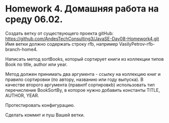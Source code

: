 # Homework 4. Домашняя работа на среду 06.02.
Создать ветку от существующего проекта gitHub: https://github.com/AndesTechConsulting3/JavaSE-Day08-Homework4.git 
Имя ветки должно содержать строку rfb, например VasilyPetrov-rfb-branch-home4.

Написать метод sortBooks, который сортирует книги из коллекции типов Book по 
title, author или year.

Метод должен принимать два аргумента - ссылку на коллекцию книг и правило сортировки (по автору, названию или году выпуска).
В качестве второго аргумента (правилf сортировкb) использовать тип перечисление BookSortBy,
в которое нужно добавить константы TITLE, AUTHOR, YEAR.

Протестировать конфигурацию.

Сделать коммит и пуш Вашей ветки.
